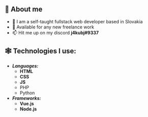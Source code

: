 ## :person_in_tuxedo: About me
- :page_facing_up: I am a self-taught fullstack web developer based in Slovakia
- :handshake: Available for any new freelance work
- :mailbox: Hit me up on my discord **j4kubj#9337**
## :spider_web: Technologies I use:
  - ***Languages:***
    - **HTML**
    - **CSS**
    - **JS**
    - PHP
    - Python
  - ***Frameworks:***
    - **Vue.js**
    - **Node.js**
